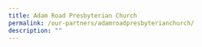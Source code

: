 ```yaml
---
title: Adam Road Presbyterian Church
permalink: /our-partners/adamroadpresbyterianchurch/
description: ""
---
```


